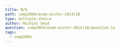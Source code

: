 ```yaml
---
title: N/A
path: comp2804/exam-winter-2014/18
type: multiple-choice
author: Michiel Smid
question: comp2804/exam-winter-2014/18/question.ts
tags:
  - comp2804
---
```

